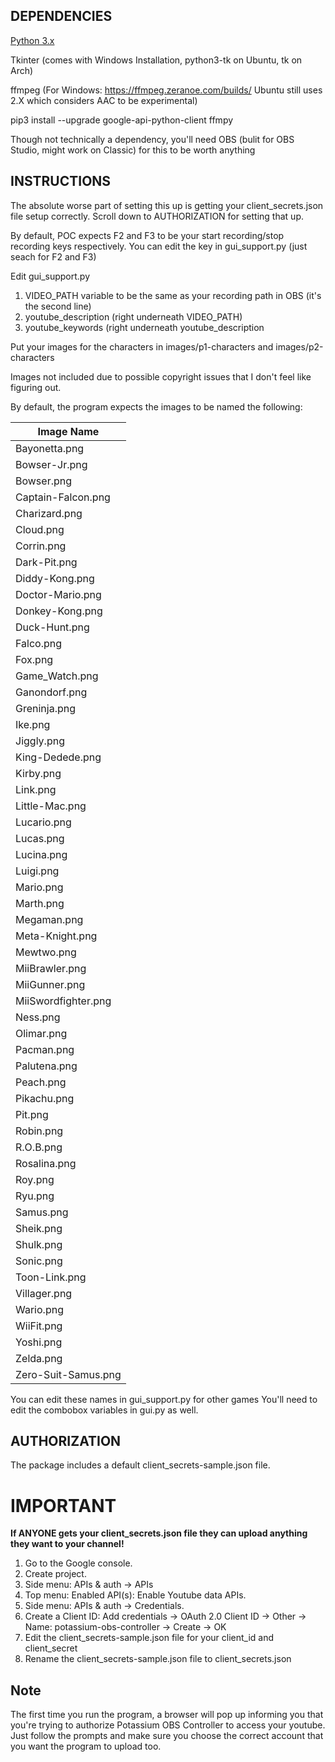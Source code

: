 DEPENDENCIES
----

[Python 3.x](https://www.python.org/downloads/)

Tkinter (comes with Windows Installation, python3-tk on Ubuntu, tk on Arch)

ffmpeg (For Windows: https://ffmpeg.zeranoe.com/builds/ Ubuntu still uses 2.X which considers AAC to be experimental)

pip3 install --upgrade google-api-python-client ffmpy

Though not technically a dependency, you'll need OBS (bulit for OBS Studio, might work on Classic) for this to be worth anything

INSTRUCTIONS
----

The absolute worse part of setting this up is getting your client_secrets.json file setup correctly. 
Scroll down to AUTHORIZATION for setting that up.

By default, POC expects F2 and F3 to be your start recording/stop recording keys respectively. You can edit the key in gui_support.py (just seach for F2 and F3)

Edit gui_support.py

1. VIDEO_PATH variable to be the same as your recording path in OBS (it's the second line)
2. youtube_description (right underneath VIDEO_PATH)
3. youtube_keywords (right underneath youtube_description


Put your images for the characters in images/p1-characters and images/p2-characters

Images not included due to possible copyright issues that I don't feel like figuring out.

By default, the program expects the images to be named the following:

| Image Name|
|------------|
|Bayonetta.png|
|Bowser-Jr.png|
|Bowser.png|
|Captain-Falcon.png|
|Charizard.png|
|Cloud.png|
|Corrin.png|
|Dark-Pit.png|
|Diddy-Kong.png|
|Doctor-Mario.png|
|Donkey-Kong.png|
|Duck-Hunt.png|
|Falco.png|
|Fox.png|
|Game_Watch.png|
|Ganondorf.png|
|Greninja.png|
|Ike.png|
|Jiggly.png|
|King-Dedede.png|
|Kirby.png|
|Link.png|
|Little-Mac.png|
|Lucario.png|
|Lucas.png|
|Lucina.png|
|Luigi.png|
|Mario.png|
|Marth.png|
|Megaman.png|
|Meta-Knight.png|
|Mewtwo.png|
|MiiBrawler.png|
|MiiGunner.png|
|MiiSwordfighter.png|
|Ness.png|
|Olimar.png|
|Pacman.png|
|Palutena.png|
|Peach.png|
|Pikachu.png|
|Pit.png|
|Robin.png|
|R.O.B.png|
|Rosalina.png|
|Roy.png|
|Ryu.png|
|Samus.png|
|Sheik.png|
|Shulk.png|
|Sonic.png|
|Toon-Link.png|
|Villager.png|
|Wario.png|
|WiiFit.png|
|Yoshi.png|
|Zelda.png|
|Zero-Suit-Samus.png|

You can edit these names in gui_support.py for other games You'll need to edit the combobox variables in gui.py as well.

AUTHORIZATION
----

The package includes a default client_secrets-sample.json file.

IMPORTANT
======
**If ANYONE gets your client_secrets.json file they can upload anything they want to your channel!**

1. Go to the Google console.
2. Create project.
3. Side menu: APIs & auth -> APIs
4. Top menu: Enabled API(s): Enable Youtube data APIs.
5. Side menu: APIs & auth -> Credentials.
6. Create a Client ID: Add credentials -> OAuth 2.0 Client ID -> Other -> Name: potassium-obs-controller -> Create -> OK
7. Edit the client_secrets-sample.json file for your client_id and client_secret
8. Rename the client_secrets-sample.json file to client_secrets.json

Note
----

The first time you run the program, a browser will pop up informing you that you're trying to authorize Potassium OBS Controller to access your youtube. Just follow the prompts and make sure you choose the correct account that you want the program to upload too.

